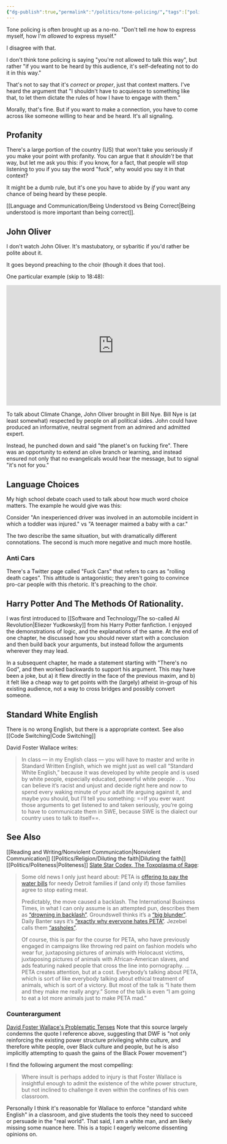 ```yaml
---
{"dg-publish":true,"permalink":"/politics/tone-policing/","tags":["politics","tone-policing","signaling","communication"],"noteIcon":1}
---
```



Tone policing is often brought up as a no-no. "Don't tell me how to express myself, how I'm *allowed* to express myself."

I disagree with that.

I don't think tone policing is saying "you're not allowed to talk this way", but rather "if you want to be heard by this audience, it's self-defeating not to do it in this way."

That's not to say that it's *correct* or *proper*, just that context matters. I've heard the argument that "I shouldn't have to acquiesce to something like that, to let them dictate the rules of how I have to engage with them."

Morally, that's fine. But if you want to make a connection, you have to come across like someone willing to hear and be heard. It's all signaling.

## Profanity

There's a large portion of the country (US) that won't take you seriously if you make your point with profanity. You can argue that it *shouldn't* be that way, but let me ask you this: if you know, for a fact, that people will stop listening to you if you say the word "fuck", why would you say it in that context?

It might be a dumb rule, but it's one you have to abide by *if* you want any chance of being heard by these people.

[[Language and Communication/Being Understood vs Being Correct\|Being understood is more important than being correct]]. 

## John Oliver

I don't watch John Oliver. It's mastubatory, or sybaritic if you'd rather be polite about it.

It goes beyond preaching to the choir (though it does that too).

One particular example (skip to 18:48): 

<iframe width="560" height="315" src="https://www.youtube.com/embed/JDcro7dPqpA" title="YouTube video player" frameborder="0" allow="accelerometer; autoplay; clipboard-write; encrypted-media; gyroscope; picture-in-picture; web-share" allowfullscreen></iframe>

To talk about Climate Change, John Oliver brought in Bill Nye. Bill Nye is (at least somewhat) respected by people on all political sides. John could have produced an informative, neutral segment from an admired and admitted expert.

Instead, he punched down and said "the planet's on fucking fire". There was an opportunity to extend an olive branch or learning, and instead ensured not only that no evangelicals would hear the message, but to signal "it's not for you."

## Language Choices

My high school debate coach used to talk about how much word choice matters. The example he would give was this:

Consider "An inexperienced driver was involved in an automobile incident in which a toddler was injured." vs "A teenager maimed a baby with a car."

The two describe the same situation, but with dramatically different connotations. The second is much more negative and much more hostile.

### Anti Cars

There's a Twitter page called "Fuck Cars" that refers to cars as "rolling death cages". This attitude is antagonistic; they aren't going to convince pro-car people with this rhetoric. It's preaching to the choir.

## Harry Potter And The Methods Of Rationality.

I was first introduced to [[Software and Technology/The so-called AI Revolution\|Eliezer Yudkowsky]] from his Harry Potter fanfiction. I enjoyed the demonstrations of logic, and the explanations of the same. At the end of one chapter, he discussed how you should never start with a conclusion and then build back your arguments, but instead follow the arguments wherever they may lead.

In a subsequent chapter, he made a statement starting with "There's no God", and then worked backwards to support his argument. This may have been a joke, but a) it flew directly in the face of the previous maxim, and b) it felt like a cheap way to get points with the (largely) atheist in-group of his existing audience, not a way to cross bridges and possibly convert someone. 

## Standard White English

There is no wrong English, but there is a appropriate context. See also [[Code Switching\|Code Switching]]

David Foster Wallace writes:

> In class — in my English class — you will have to master and write in Standard Written English, which we might just as well call “Standard White English,” because it was developed by white people and is used by white people, especially educated, powerful white people . . . You can believe it’s racist and unjust and decide right here and now to spend every waking minute of your adult life arguing against it, and maybe you should, but I’ll tell you something: ==If you ever want those arguments to get listened to and taken seriously, you’re going to have to communicate them in SWE, because SWE is the dialect our country uses to talk to itself==.

## See Also

[[Reading and Writing/Nonviolent Communication\|Nonviolent Communication]]
[[Politics/Religion/Diluting the faith\|Diluting the faith]]
[[Politics/Politeness\|Politeness]]
[Slate Star Codex, The Toxoplasma of Rage](https://slatestarcodex.com/2014/12/17/the-toxoplasma-of-rage/):

> Some old news I only just heard about: PETA is [offering to pay the water bills](http://www.npr.org/2014/07/25/335156430/last-word) for needy Detroit families if (and only if) those families agree to stop eating meat.
> 
> Predictably, the move caused a backlash. The International Business Times, in what I can only assume is an attempted pun, describes them as [“drowning in backlash”](http://www.ibtimes.com/peta-drowning-backlash-detroit-water-crisis-veganism-push-1639454). Groundswell thinks it’s a [“big blunder”](http://www.groundswell.org/petas-big-blunder-what-would-a-solution-look-like/). Daily Banter says it’s [“exactly why everyone hates PETA”](http://thedailybanter.com/2014/07/petas-repugnant-offer-desperate-detroit-shows-everybody-hates/). Jezebel calls them [“assholes”](http://unvis.it/jezebel.com/peta-assholes-to-detroit-well-pay-your-water-bills-if-1610490630).
> 
> Of course, this is par for the course for PETA, who have previously engaged in campaigns like throwing red paint on fashion models who wear fur, juxtaposing pictures of animals with Holocaust victims, juxtaposing pictures of animals with African-American slaves, and ads featuring naked people that cross the line into pornography.
> ...
> PETA creates attention, but at a cost. Everybody’s talking about PETA, which is sort of like everybody talking about ethical treatment of animals, which is sort of a victory. But most of the talk is “I hate them and they make me really angry.” Some of the talk is even “I am going to eat a lot more animals just to make PETA mad.”

### Counterargument

[David Foster Wallace's Problematic Tenses](https://www.thesmartset.com/david-foster-wallaces-problematic-tenses/)
Note that this source largely condemns the quote I reference above, suggesting that DWF is "not only reinforcing the existing power structure privileging white culture, and therefore white people, over Black culture and people, but he is also implicitly attempting to quash the gains of the Black Power movement")

I find the following argument the most compelling:

> Where insult is perhaps added to injury is that Foster Wallace is insightful enough to admit the existence of the white power structure, but not inclined to challenge it even within the confines of his own classroom.

Personally I think it's reasonable for Wallace to enforce "standard white English" in a classroom, and give students the tools they need to succeed or persuade in the "real world". That said, I am a white man, and am likely missing some nuance here. This is a topic I eagerly welcome dissenting opinions on.